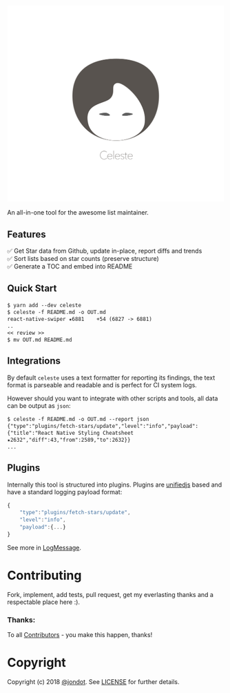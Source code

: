 ![](media/cover.png)

An all-in-one tool for the awesome list maintainer.


## Features

✅ Get Star data from Github, update in-place, report diffs and trends  
✅ Sort lists based on star counts (preserve structure)  
✅ Generate a TOC and embed into README  


## Quick Start

```
$ yarn add --dev celeste
$ celeste -f README.md -o OUT.md
react-native-swiper ★6881	 +54 (6827 -> 6881)
..
<< review >>
$ mv OUT.md README.md
```

## Integrations

By default `celeste` uses a text formatter for reporting its findings, the text format is parseable and readable and is perfect for CI system logs.

However should you want to integrate with other scripts and tools, all data can be output as `json`:

```
$ celeste -f README.md -o OUT.md --report json
{"type":"plugins/fetch-stars/update","level":"info","payload":{"title":"React Native Styling Cheatsheet ★2632","diff":43,"from":2589,"to":2632}}
...
```

## Plugins

Internally this tool is structured into plugins. Plugins are [unifiedjs](https://github.com/unifiedjs/unified) based and have a standard logging payload format:

```js
{
    "type":"plugins/fetch-stars/update",
    "level":"info",
    "payload":{...}
}
```

See more in [LogMessage](src/types.js).

# Contributing

Fork, implement, add tests, pull request, get my everlasting thanks and a respectable place here :).

### Thanks:

To all [Contributors](https://github.com/jondot/celeste/graphs/contributors) - you make this happen, thanks!

# Copyright

Copyright (c) 2018 [@jondot](http://twitter.com/jondot). See [LICENSE](LICENSE.txt) for further details.
